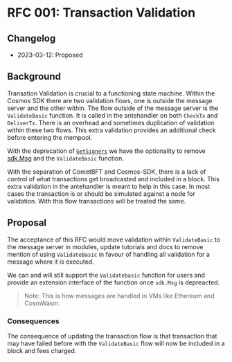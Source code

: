 # RFC 001: Transaction Validation

## Changelog

* 2023-03-12: Proposed

## Background

Transation Validation is crucial to a functioning state machine. Within the Cosmos SDK there are two validation flows, one is outside the message server and the other within. The flow outside of the message server is the `ValidateBasic` function. It is called in the antehandler on both `CheckTx` and `DeliverTx`. There is an overhead and sometimes duplication of validation within these two flows. This extra validation provides an additional check before entering the mempool.

With the deprecation of [`GetSigners`](https://github.com/cosmos/cosmos-sdk/issues/11275) we have the optionality to remove [sdk.Msg](https://github.com/cosmos/cosmos-sdk/blob/v0.53.0/types/tx_msg.go#L47) and the `ValidateBasic` function. 

With the separation of CometBFT and Cosmos-SDK, there is a lack of control of what transactions get broadcasted and included in a block. This extra validation in the antehandler is meant to help in this case. In most cases the transaction is or should be simulated against a node for validation. With this flow transactions will be treated the same. 

## Proposal

The acceptance of this RFC would move validation within `ValidateBasic` to the message server in modules, update tutorials and docs to remove mention of using `ValidateBasic` in favour of handling all validation for a message where it is executed.

We can and will still support the `Validatebasic` function for users and provide an extension interface of the function once `sdk.Msg` is depreacted. 

> Note: This is how messages are handled in VMs like Ethereum and CosmWasm. 

### Consequences

The consequence of updating the transaction flow is that transaction that may have failed before with the `ValidateBasic` flow will now be included in a block and fees charged. 
